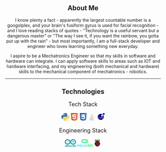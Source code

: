 <h2 align="center"> About Me </h2>
<p align="center">
  I know plenty a fact - apparently the largest countable number is a googolplex, and your brain's fusiform gyrus is used for facial recognition - and I love reading stacks of quotes - "Technology is a useful servant but a dangerous master" or "The way I see it, if you want the rainbow, you gotta put up with the rain" - but most importantly, I am a full-stack developer and engineer who loves learning something new everyday.
</p>

<p align="center">
  I aspire to be a Mechatronics Engineer so that my skills in software and hardware can integrate. I can apply software skills to areas such as IOT and hardware interfacing, and my engineering (both mechanical and hardware) skills to the mechanical component of mechatronics - robotics.
</p>

<hr>

<h2 align="center"> Technologies </h2>
<div content class="projects">
  <div content>
    <p style="font-size:18px" align="center"> Tech Stack </p>
    <p align="center">
      <img src="/assets/python_icon.png" width="25" height="25">
      <img src="/assets/html_icon.png" width="25" height="25">
      <img src="/assets/css_icon.png" width="25" height="25">
      <img src="/assets/java_icon.png" width="25" height="25">
      <img src="/assets/lua_icon.svg" width="25" height="25">
    </p>
  </div>
  <div content>
    <p style="font-size:18px" align="center"> Engineering Stack </p>
    <p align="center">
      <img src="/assets/arduino_icon.png" width="36" height="25">
      <img src="/assets/microbit_icon.png" width="50" height="25">
      <img src="/assets/rpi_icon.png" width="25" height="25">
    </p>
  </div>
</div>
